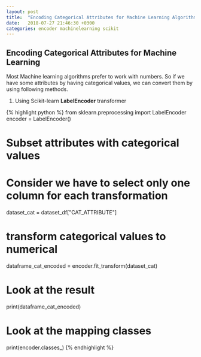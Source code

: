 ```yaml
---
layout: post
title:  "Encoding Categorical Attributes for Machine Learning Algorithms"
date:   2018-07-27 21:46:30 +0300
categories: encoder machinelearning scikit
---
```

## Encoding Categorical Attributes for Machine Learning
Most Machine learning algorithms prefer to work with numbers. So if we have some attributes by having categorical values, we can convert them by using following methods.

1. Using Scikit-learn **LabelEncoder** transformer

{% highlight python %}
from sklearn.preprocessing import LabelEncoder
encoder = LabelEncoder()

# Subset attributes with categorical values
# Consider we have to select only one column for each transformation
dataset_cat = dataset_df["CAT_ATTRIBUTE"]

# transform categorical values to numerical
dataframe_cat_encoded = encoder.fit_transform(dataset_cat)

# Look at the result
print(dataframe_cat_encoded)

# Look at the mapping classes
print(encoder.classes_)
{% endhighlight %}
